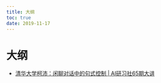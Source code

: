 ```yaml
---
title: 大纲
toc: true
date: 2019-11-17
---
```

# 大纲


- [清华大学柯沛：闲聊对话中的句式控制 | AI研习社65期大讲](https://mp.weixin.qq.com/s?__biz=MzI5NTIxNTg0OA==&mid=2247492317&idx=1&sn=0cc32d461a9ff69591249328c9dfb269&chksm=ec54555adb23dc4c7a1cd5eeb6f7f7191d094a01abacebfc4fa44c9b87e2ef0526335346036f&mpshare=1&scene=1&srcid=0826JaM4PIAUQrwfoWSwUdV1#rd)
